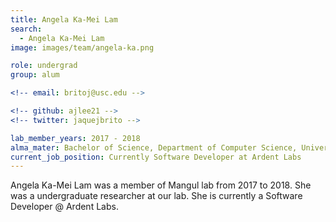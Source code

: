 ```yaml
---
title: Angela Ka-Mei Lam
search:
  - Angela Ka-Mei Lam
image: images/team/angela-ka.png

role: undergrad
group: alum

<!-- email: britoj@usc.edu -->

<!-- github: ajlee21 -->
<!-- twitter: jaquejbrito -->

lab_member_years: 2017 - 2018
alma_mater: Bachelor of Science, Department of Computer Science, University of California Los Angeles
current_job_position: Currently Software Developer at Ardent Labs
---
```


Angela Ka-Mei Lam was a member of Mangul lab from 2017 to 2018. She was a undergraduate researcher at our lab. She is currently a Software Developer @ Ardent Labs.
